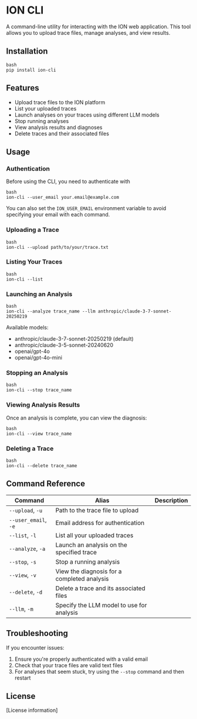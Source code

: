 # ION CLI

A command-line utility for interacting with the ION web application. This tool allows you to upload trace files, manage analyses, and view results.

## Installation

```
bash
pip install ion-cli
```

## Features

- Upload trace files to the ION platform
- List your uploaded traces
- Launch analyses on your traces using different LLM models
- Stop running analyses
- View analysis results and diagnoses
- Delete traces and their associated files

## Usage

### Authentication

Before using the CLI, you need to authenticate with 
```
bash
ion-cli --user_email your.email@example.com
```

You can also set the `ION_USER_EMAIL` environment variable to avoid specifying your email with each command.

### Uploading a Trace

```
bash
ion-cli --upload path/to/your/trace.txt
```

### Listing Your Traces

```
bash
ion-cli --list
```

### Launching an Analysis

```
bash
ion-cli --analyze trace_name --llm anthropic/claude-3-7-sonnet-20250219
```

Available models:
- anthropic/claude-3-7-sonnet-20250219 (default)
- anthropic/claude-3-5-sonnet-20240620
- openai/gpt-4o
- openai/gpt-4o-mini


### Stopping an Analysis

```
bash
ion-cli --stop trace_name
```

### Viewing Analysis Results

Once an analysis is complete, you can view the diagnosis:

```
bash
ion-cli --view trace_name
```

### Deleting a Trace

```
bash
ion-cli --delete trace_name
```

## Command Reference

| Command | Alias | Description |
|---------|-------|-------------|
| `--upload`, `-u` | Path to the trace file to upload |
| `--user_email`, `-e` | Email address for authentication |
| `--list`, `-l` | List all your uploaded traces |
| `--analyze`, `-a` | Launch an analysis on the specified trace |
| `--stop`, `-s` | Stop a running analysis |
| `--view`, `-v` | View the diagnosis for a completed analysis |
| `--delete`, `-d` | Delete a trace and its associated files |
| `--llm`, `-m` | Specify the LLM model to use for analysis |

## Troubleshooting

If you encounter issues:

1. Ensure you're properly authenticated with a valid email
2. Check that your trace files are valid text files
3. For analyses that seem stuck, try using the `--stop` command and then restart

## License

[License information]